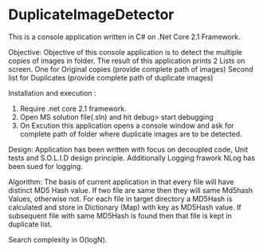 # DuplicateImageDetector
This is a console application written in C# on .Net Core 2.1 Framework.

Objective:
Objective of this console application is to detect the multiple copies of images in folder. The result of this application prints 2 Lists on screen. 
One for Original copies (provide complete path of images)
Second list for Duplicates (provide complete path of duplicate images)

Installation and execution :
1) Require .net core 2.1 framework.
2) Open MS solution file(.sln) and hit debug> start debugging
3) On Excution this application opens a console window and ask for complete path of folder where duplicate images are to be detected.


Design:
Application has been written with focus on decoupled code, Unit tests and S.O.L.I.D design principle. Additionally Logging frawork NLog 
has been sued for logging.

Algorithm: 
The basis of current application in that every file will have distinct MD5 Hash value. If two file are same then they will same Md5hash Values, otherwise not.
For each file in target directory a MD5Hash is calculated and store in Dictionary (Map) with key as MD5Hash value. If subsequent file with same MD5Hash is found 
then that file is kept in duplicate list.

Search complexity in O(logN).

